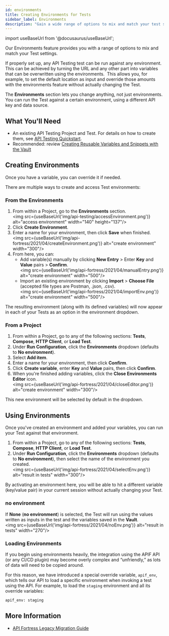```yaml
---
id: environments
title: Creating Environments for Tests
sidebar_label: Environments
description: "Gain a wide range of options to mix and match your test settings with our latest Environments features."
---
```


import useBaseUrl from '@docusaurus/useBaseUrl';

Our Environments feature provides you with a range of options to mix and match your Test settings.

If properly set up, any API Testing test can be run against any environment. This can be achieved by turning the URL and any other part into variables that can be overwritten using the environments.  This allows you, for example, to set the default location as input and override those amounts with the environments feature without actually changing the Test.

The **Environments** section lets you change anything, not just environments. You can run the Test against a certain environment, using a different API key and data source.


## What You'll Need
* An existing API Testing Project and Test. For details on how to create them, see [API Testing Quickstart](/api-testing/quickstart/).
* Recommended: review [Creating Reusable Variables and Snippets with the Vault](/api-testing/vault/)


## Creating Environments

Once you have a variable, you can override it if needed.

There are multiple ways to create and access Test environments:

### From the Environments
1. From within a Project, go to the **Environments** section.<br/><img src={useBaseUrl('img/api-testing/accessEnvironment.png')} alt="access environment" width="140" height="137"/>
2. Click **Create Environment**.
3. Enter a name for your environment, then click **Save** when finished.<br/><img src={useBaseUrl('img/api-fortress/2021/04/createEnvironment.png')} alt="create environment" width="300"/>
4. From here, you can:
   * Add variable(s) manually by clicking **New Entry** > Enter **Key** and **Value** pairs > **Confirm**.<br/><img src={useBaseUrl('img/api-fortress/2021/04/manualEntry.png')} alt="create environment" width="500"/>
   * Import an existing environment by clicking **Import** > **Choose File** (accepted file types are Postman, .json, .csv).<br/><img src={useBaseUrl('img/api-fortress/2021/04/importEnv.png')} alt="create environment" width="500"/>

The resulting environment (along with its defined variables) will now appear in each of your Tests as an option in the environment dropdown.

### From a Project
1. From within a Project, go to any of the following sections: **Tests**, **Compose**, **HTTP Client**, or **Load Test**.
2. Under **Run Configuration**, click the **Environments** dropdown (defaults to **No environment**).
3. Select **Add item**.
4. Enter a name for your environment, then click **Confirm**.
5. Click **Create variable**, enter **Key** and **Value** pairs, then click **Confirm**.
6. When you're finished adding variables, click the **Close Environments Editor** icon.<br/><img src={useBaseUrl('img/api-fortress/2021/04/closeEditor.png')} alt="create environment" width="300"/>

This new environment will be selected by default in the dropdown.

## Using Environments
Once you've created an environment and added your variables, you can run your Test against that environment.

1. From within a Project, go to any of the following sections: **Tests**, **Compose**, **HTTP Client**, or **Load Test**.
2. Under **Run Configuration**, click the **Environments** dropdown (defaults to **No environment**), then select the name of the environment you created.<br/><img src={useBaseUrl('img/api-fortress/2021/04/selectEnv.png')} alt="result in tests" width="300"/>

By activating an environment here, you will be able to hit a different variable (key/value pair) in your current session without actually changing your Test.

### no environment
If **None** (**no environment**) is selected, the Test will run using the values written as inputs in the test and the variables saved in the **Vault**.<br/><img src={useBaseUrl('img/api-fortress/2021/04/noEnv.png')} alt="result in tests" width="270"/>


### Loading Environments
If you begin using environments heavily, the integration using the APIF API (or any CI/CD plugin) may become overly complex and “unfriendly,” as lots of data will need to be copied around.

For this reason, we have introduced a special override variable, `apif_env`, which tells our API to load a specific environment when invoking a test using the API. For example, to load the `staging` environment and all its override variables:
```bash
apif_env: staging
```

## More Information
* [API Fortress Legacy Migration Guide](/api-testing/legacy)
